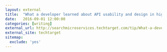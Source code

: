 ```yaml
---
layout: external
title:  "What a developer learned about API usability and design in high school"
date:   2016-09-01 12:00:00
categories: [writing]
external_url: http://searchmicroservices.techtarget.com/tip/What-a-developer-learned-about-API-usability-and-design-in-high-school
external_site: techtarget
sitemap:
  exclude: 'yes'
---
```


